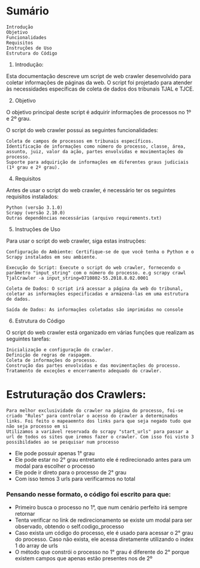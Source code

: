 # Sumário

    Introdução
    Objetivo
    Funcionalidades
    Requisitos
    Instruções de Uso
    Estrutura do Código

1. Introdução:

Esta documentação descreve um script de web crawler desenvolvido para coletar informações de páginas da web. O script foi projetado para atender às necessidades específicas de coleta de dados dos tribunais TJAL e TJCE.

2. Objetivo <a name="objetivo"></a>

O objetivo principal deste script é adquirir informações de processos no 1º e 2º grau.

O script do web crawler possui as seguintes funcionalidades:

    Coleta de campos de processos em tribunais específicos.
    Identificação de informações como número do processo, classe, área, assunto, juiz, valor da ação, partes envolvidas e movimentações do processo.
    Suporte para adquirição de informações em diferentes graus judiciais (1º grau e 2º grau).

4. Requisitos

Antes de usar o script do web crawler, é necessário ter os seguintes requisitos instalados:

    Python (versão 3.1.0)
    Scrapy (versão 2.10.0)
    Outras dependências necessárias (arquivo requirements.txt)

5. Instruções de Uso

Para usar o script do web crawler, siga estas instruções:

    Configuração do Ambiente: Certifique-se de que você tenha o Python e o Scrapy instalados em seu ambiente.

    Execução do Script: Execute o script do web crawler, fornecendo o parâmetro "input_string" com o número do processo. e.g scrapy crawl TjalCrawler -a input_string=0710802-55.2018.8.02.0001

    Coleta de Dados: O script irá acessar a página da web do tribunal, coletar as informações especificadas e armazená-las em uma estrutura de dados.

    Saída de Dados: As informações coletadas são imprimidas no console

6. Estrutura do Código

O script do web crawler está organizado em várias funções que realizam as seguintes tarefas:

    Inicialização e configuração do crawler.
    Definição de regras de raspagem.
    Coleta de informações do processo.
    Construção das partes envolvidas e das movimentações do processo.
    Tratamento de exceções e encerramento adequado do crawler.


# Estruturação dos Crawlers:
    
    Para melhor exclusividade do crawler na página do processo, foi-se criado "Rules" para controlar o acesso do crawler a determinados links. Foi feito o mapeaemnto dos links para que seja negado tudo que não seja processo em si
    Utilizamos a variável reservada do scrapy "start_urls" para passar a url de todos os sites que iremos fazer o crawler. Com isso foi visto 3 possibildades ao se pesquisar num processo
   - Ele pode possuir apenas 1° grau
   - Ele pode estar no 2° grau entretanto ele é redirecionado antes para um modal para escolher o processo
   - Ele pode ir direto para o processo de 2° grau
   - Com isso temos 3 urls para verificarmos no total
     
### Pensando nesse formato, o código foi escrito para que:
- Primeiro busca o processo no 1°, que num cenário perfeito irá sempre retornar
- Tenta verificar no link de redirecionamento se existe um modal para ser observado, obtendo o self.codigo_processo
- Caso exista um código do processo, ele é usado para acessar o 2° grau do processo. Caso não exista, ele acessa diretamente utilizando o index 1 do array de urls
- O método que constrói o processo no 1° grau é diferente do 2° porque existem campos que apenas estão presentes nos de 2º
